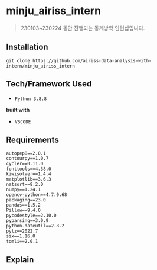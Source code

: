 # minju_airiss_intern
> 230103~230224 동안 진행되는 동계방학 인턴십입니다. <br>

## Installation

```
git clone https://github.com/airiss-data-analysis-with-intern/minju_airiss_intern
```

## Tech/Framework Used
- `Python 3.8.8`

__built with__
- `VSCODE`

## Requirements

```
autopep8==2.0.1
contourpy==1.0.7
cycler==0.11.0
fonttools==4.38.0
kiwisolver==1.4.4
matplotlib==3.6.3
natsort==8.2.0
numpy==1.24.1
opencv-python==4.7.0.68
packaging==23.0
pandas==1.5.2
Pillow==9.4.0
pycodestyle==2.10.0
pyparsing==3.0.9
python-dateutil==2.8.2
pytz==2022.7
six==1.16.0
tomli==2.0.1
```

## Explain
